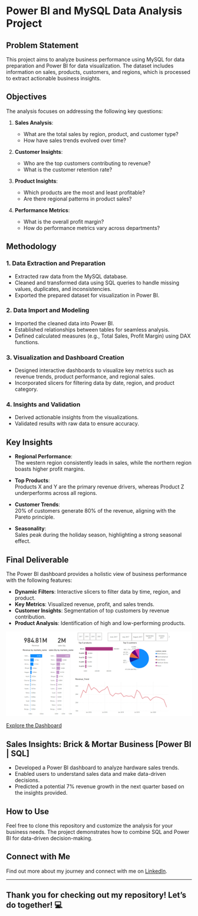# Power BI and MySQL Data Analysis Project

## Problem Statement

This project aims to analyze business performance using MySQL for data preparation and Power BI for data visualization. The dataset includes information on sales, products, customers, and regions, which is processed to extract actionable business insights.

## Objectives

The analysis focuses on addressing the following key questions:

1. **Sales Analysis**:  
   - What are the total sales by region, product, and customer type?  
   - How have sales trends evolved over time?

2. **Customer Insights**:  
   - Who are the top customers contributing to revenue?  
   - What is the customer retention rate?

3. **Product Insights**:  
   - Which products are the most and least profitable?  
   - Are there regional patterns in product sales?

4. **Performance Metrics**:  
   - What is the overall profit margin?  
   - How do performance metrics vary across departments?

## Methodology

### 1. Data Extraction and Preparation
   - Extracted raw data from the MySQL database.  
   - Cleaned and transformed data using SQL queries to handle missing values, duplicates, and inconsistencies.  
   - Exported the prepared dataset for visualization in Power BI.

### 2. Data Import and Modeling
   - Imported the cleaned data into Power BI.  
   - Established relationships between tables for seamless analysis.  
   - Defined calculated measures (e.g., Total Sales, Profit Margin) using DAX functions.

### 3. Visualization and Dashboard Creation
   - Designed interactive dashboards to visualize key metrics such as revenue trends, product performance, and regional sales.  
   - Incorporated slicers for filtering data by date, region, and product category.  

### 4. Insights and Validation
   - Derived actionable insights from the visualizations.  
   - Validated results with raw data to ensure accuracy.

## Key Insights

- **Regional Performance**:  
  The western region consistently leads in sales, while the northern region boasts higher profit margins.  

- **Top Products**:  
  Products X and Y are the primary revenue drivers, whereas Product Z underperforms across all regions.  

- **Customer Trends**:  
  20% of customers generate 80% of the revenue, aligning with the Pareto principle.  

- **Seasonality**:  
  Sales peak during the holiday season, highlighting a strong seasonal effect.

## Final Deliverable

The Power BI dashboard provides a holistic view of business performance with the following features:

- **Dynamic Filters**: Interactive slicers to filter data by time, region, and product.  
- **Key Metrics**: Visualized revenue, profit, and sales trends.  
- **Customer Insights**: Segmentation of top customers by revenue contribution.  
- **Product Analysis**: Identification of high and low-performing products.  

![Dashboard Preview](https://raw.githubusercontent.com/ankithkumar08/Sales-Insights/main/Dashboard.png)

[Explore the Dashboard](https://github.com/ankithkumar08/Sales-Insights/blob/main/project1.pbit)

## Sales Insights: Brick & Mortar Business [Power BI | SQL]

- Developed a Power BI dashboard to analyze hardware sales trends.  
- Enabled users to understand sales data and make data-driven decisions.  
- Predicted a potential 7% revenue growth in the next quarter based on the insights provided.

## How to Use

Feel free to clone this repository and customize the analysis for your business needs. The project demonstrates how to combine SQL and Power BI for data-driven decision-making.

## Connect with Me
Find out more about my journey and connect with me on [LinkedIn](www.linkedin.com/in/ankithkumar-chillapalli).

---

## Thank you for checking out my repository! Let’s do together! 💻
